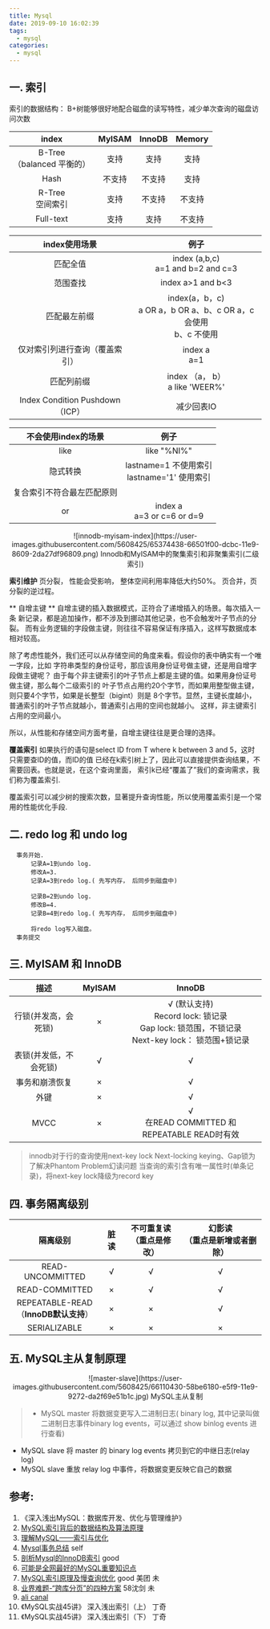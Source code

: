 ```yaml
---
title: Mysql
date: 2019-09-10 16:02:39
tags:
  - mysql
categories:  
  - mysql
---
```


<p></p>
<!-- more -->

## 一. 索引

索引的数据结构： B+树能够很好地配合磁盘的读写特性，减少单次查询的磁盘访问次数


 index | MyISAM  |  InnoDB | Memory
:-: | :-: | :-: | :-:
 B-Tree<br>（balanced 平衡的）  | 支持 | 支持  | 支持
 Hash        | 不支持 | 不支持  | 支持
 R-Tree <br>空间索引 |  支持| 不支持 | 不支持
 Full-text    | 支持| 支持 | 不支持



 index使用场景 | 例子
 :-: | :-: 
 匹配全值  |  index (a,b,c) <br> a=1 and b=2 and c=3
 范围查找  |  index a>1 and b<3 
 匹配最左前缀  |  index(a，b，c)  <br> a OR a，b OR a、b、c OR a，c 会使用 <br>  b、c 不使用
 仅对索引列进行查询（覆盖索引）  |  index  a <br> a=1
  匹配列前缀 | index （a， b） <br> a like 'WEER%'    
  Index Condition Pushdown（ICP） |  减少回表IO     


 不会使用index的场景 | 例子
 :-: | :-: 
 like | like "%NI%"
 隐式转换 | lastname=1  不使用索引 <br>lastname='1'  使用索引
  复合索引不符合最左匹配原则 |
 or | index a <br>  a=3 or c=6 or d=9

<div style="text-align: center;">
![innodb-myisam-index](https://user-images.githubusercontent.com/5608425/65374438-66501f00-dcbc-11e9-8609-2da27df96809.png)
Innodb和MyISAM中的聚集索引和非聚集索引(二级索引)
</div>

**索引维护**
页分裂， 性能会受影响， 整体空间利用率降低大约50%。
页合并，页分裂的逆过程。 

** 自增主键 **
自增主键的插入数据模式，正符合了递增插入的场景。每次插入一条
新记录，都是追加操作，都不涉及到挪动其他记录，也不会触发叶子节点的分裂。
而有业务逻辑的字段做主键，则往往不容易保证有序插入，这样写数据成本相对较高。

除了考虑性能外，我们还可以从存储空间的角度来看。假设你的表中确实有一个唯一字段，比如
字符串类型的身份证号，那应该用身份证号做主键，还是用自增字段做主键呢？
由于每个非主键索引的叶子节点上都是主键的值。如果用身份证号做主键，那么每个二级索引的
叶子节点占用约20个字节，而如果用整型做主键，则只要4个字节，如果是长整型（bigint）则是
8个字节。显然，主键长度越小，普通索引的叶子节点就越小，普通索引占用的空间也就越小。
这样，非主键索引占用的空间最小。

所以，从性能和存储空间方面考量，自增主键往往是更合理的选择。


**覆盖索引**
如果执行的语句是select ID from T where k between 3 and 5，这时只需要查ID的值，而ID的值
已经在k索引树上了，因此可以直接提供查询结果，不需要回表。也就是说，在这个查询里面，
索引k已经“覆盖了”我们的查询需求，我们称为覆盖索引.

覆盖索引可以减少树的搜索次数，显著提升查询性能，所以使用覆盖索引是一个常用的性能优化手段.


## 二. redo log 和 undo log
```
  事务开始.
      记录A=1到undo log.
      修改A=3.
      记录A=3到redo log.( 先写内存， 后同步到磁盘中)

      记录B=2到undo log.
      修改B=4.
      记录B=4到redo log.( 先写内存， 后同步到磁盘中)

      将redo log写入磁盘。
  事务提交
```

## 三. MyISAM 和 InnoDB

  描述  | MyISAM  |  InnoDB 
  :-: | :-: | :-: 
  行锁(并发高，会死锁)| × | √ (默认支持)<br>Record lock: 锁记录<br>Gap lock: 锁范围，不锁记录<br>Next-key lock： 锁范围+锁记录
  表锁(并发低，不会死锁)| √ |  √
  事务和崩溃恢复| × |  √
  外键| × |  √
  MVCC| × |  √ <br> 在READ COMMITTED 和 REPEATABLE READ时有效 

> innodb对于行的查询使用next-key lock
  Next-locking keying、Gap锁为了解决Phantom Problem幻读问题
  当查询的索引含有唯一属性时(单条记录)，将next-key lock降级为record key


## 四. 事务隔离级别

隔离级别| 脏读|  不可重复读<br>（重点是修改）| 幻影读<br>（重点是新增或者删除）
:-: | :-: | :-: | :-:
READ-UNCOMMITTED|  √| √| √
READ-COMMITTED|  ×| √| √
REPEATABLE-READ<br>（**InnoDB默认支持**）| ×| ×| √
SERIALIZABLE|  ×| ×| ×


## 五. MySQL主从复制原理

<div style="text-align: center;">
![master-slave](https://user-images.githubusercontent.com/5608425/66110430-58be6180-e5f9-11e9-9272-da2f69e51b1c.jpg)
MySQL主从复制
</div>

> + MySQL master 将数据变更写入二进制日志( binary log, 其中记录叫做二进制日志事件binary log events，可以通过 show binlog events 进行查看)
+ MySQL slave 将 master 的 binary log events 拷贝到它的中继日志(relay log)
+ MySQL slave 重放 relay log 中事件，将数据变更反映它自己的数据

## 参考:

1. 《深入浅出MySQL：数据库开发、优化与管理维护》 
2. [MySQL索引背后的数据结构及算法原理](http://blog.codinglabs.org/articles/theory-of-mysql-index.html)
3. [理解MySQL——索引与优化](https://www.cnblogs.com/hustcat/archive/2009/10/28/1591648.html)
4. [Mysql事务总结](../../../../2015/02/21/transaction/) self
5. [剖析Mysql的InnoDB索引](https://blog.csdn.net/voidccc/article/details/40077329)  good
6. [可能是全网最好的MySQL重要知识点](https://mp.weixin.qq.com/s/M1dLLuePpdM9vA3F1uJGyw)
7. [MySQL索引原理及慢查询优化](http://www.admin10000.com/document/6228.html)  good 美团 未 
8. [业界难题-“跨库分页”的四种方案](https://mp.weixin.qq.com/s/h99sXP4mvVFsJw6Oh3aU5A)  58沈剑  未
9. [ali canal](https://github.com/alibaba/canal)
10. 《MySQL实战45讲》 深入浅出索引（上）  丁奇
10. 《MySQL实战45讲》 深入浅出索引（下）  丁奇

